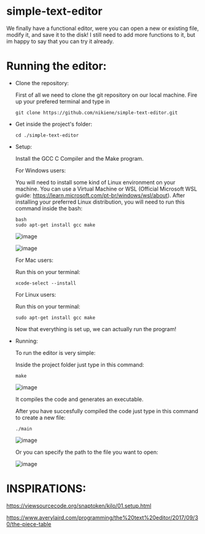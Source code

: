 # simple-text-editor
We finally have a functional editor, were you can open a new or existing file, modify it, and save it to the disk!
I still need to add more functions to it, but im happy to say that you can try it already.

# Running the editor:

* Clone the repository:

    First of all we need to clone the git repository on our local machine.
    Fire up your prefered terminal and type in
    ```
    git clone https://github.com/nikiene/simple-text-editor.git
    ```
* Get inside the project's folder:

    ```
    cd ./simple-text-editor
    ```
* Setup:
  
  Install the GCC C Compiler and the Make program.
  
  For Windows users:
  
    You will need to install some kind of Linux environment on your machine. You can use a Virtual Machine or WSL (Official Microsoft WSL guide: https://learn.microsoft.com/pt-br/windows/wsl/about).
    After installing your preferred Linux distribution, you will need to run this command inside the bash: 
    ```
    bash
    sudo apt-get install gcc make
    ```
    ![image](https://github.com/nikiene/simple-text-editor/assets/80795579/7c09f6f3-644c-43d8-bb2a-a08b83e48de6)
  
    ![image](https://github.com/nikiene/simple-text-editor/assets/80795579/f682706d-d271-4af6-b801-39debbb625b4)


  For Mac users:
  
    Run this on your terminal:
    ```
    xcode-select --install
    ```
  For Linux users:
  
    Run this on your terminal:
    ```
    sudo apt-get install gcc make
    ```

  Now that everything is set up, we can actually run the program!

* Running:

  To run the editor is very simple:

    Inside the project folder just type in this command:
    ```
    make
    ```
    
    ![image](https://github.com/nikiene/simple-text-editor/assets/80795579/bfc831ce-9168-40b4-ab99-deaa5587c857)
  

    It compiles the code and generates an executable.

    After you have succesfully compiled the code just type in this command to create a new file:
    ```
    ./main
    ```
    ![image](https://github.com/nikiene/simple-text-editor/assets/80795579/2a5a99db-70e0-4490-ad6f-1d6271452c48)
    
    Or you can specify the path to the file you want to open:

    ![image](https://github.com/nikiene/simple-text-editor/assets/80795579/f8f00db3-987c-4d6c-b8f9-b6dc9d2f256f)


#
# INSPIRATIONS:
https://viewsourcecode.org/snaptoken/kilo/01.setup.html 

https://www.averylaird.com/programming/the%20text%20editor/2017/09/30/the-piece-table
#
